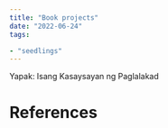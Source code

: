 ```yaml
---
title: "Book projects"
date: "2022-06-24"
tags:

- "seedlings"
---
```


Yapak: Isang Kasaysayan ng Paglalakad


# References
